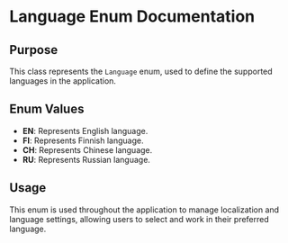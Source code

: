 # Language Enum Documentation

## Purpose

This class represents the `Language` enum, used to define the supported languages in the application.

## Enum Values

- **EN**: Represents English language.
- **FI**: Represents Finnish language.
- **CH**: Represents Chinese language.
- **RU**: Represents Russian language.

## Usage

This enum is used throughout the application to manage localization and language settings, allowing users to select and work in their preferred language.

